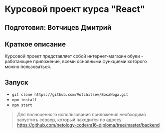 # Курсовой проект курса "React"

## Подготовил: Вотчицев Дмитрий
## Краткое описание
Курсовой проект представляет собой интернет-магазин обуви - работающее приложение, всеми основными функциями которого можно пользоваться.
## Запуск
* `git clone https://github.com/Votchitsev/BosaNoga.git` 
* `npm install`
* `npm start`

> Для полноценного использования приложения необходимо запустить сервер, который находится по адресу https://github.com/netology-code/ra16-diploma/tree/master/backend
